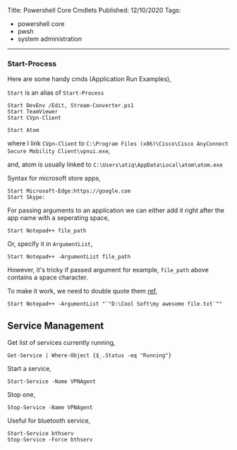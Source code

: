Title: Powershell Core Cmdlets
Published: 12/10/2020
Tags:
  - powershell core
  - pwsh
  - system administration
---

### Start-Process
Here are some handy cmds (Application Run Examples),

`Start` is an alias of `Start-Process`

    Start DevEnv /Edit, Stream-Converter.ps1
    Start TeamViewer
    Start CVpn-Client

    Start Atom

where I link `CVpn-Client` to `C:\Program Files (x86)\Cisco\Cisco AnyConnect Secure Mobility Client\vpnui.exe`,

and, atom is usually linked to `C:\Users\atiq\AppData\Local\atom\atom.exe`

Syntax for microsoft store apps,

    Start Microsoft-Edge:https://google.com
    Start Skype:

For passing arguments to an application we can either add it right after the app name with a seperating space,

    Start Notepad++ file_path

Or, specify it in `ArgumentList`,

    Start Notepad++ -ArgumentList file_path

However, it's tricky if passed argument for example, `file_path` above contains a space character.

To make it work, we need to double quote them [ref](https://stackoverflow.com/questions/22840882/powershell-opening-file-path-with-spaces),

    Start Notepad++ -ArgumentList "`"D:\Cool Soft\my awesome file.txt`""

## Service Management
Get list of services currently running,

    Get-Service | Where-Object {$_.Status -eq "Running"}

Start a service,

    Start-Service -Name VPNAgent

Stop one,

    Stop-Service -Name VPNAgent

Useful for bluetooth service,

    Start-Service bthserv
    Stop-Service -Force bthserv
